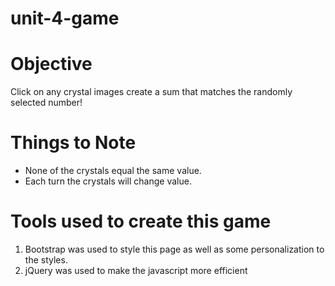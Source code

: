 # unit-4-game

# Objective
Click on any crystal images create a sum that matches the randomly selected number! 

# Things to Note
 * None of the crystals equal the same value.
 * Each turn the crystals will change value.

# Tools used to create this game
1. Bootstrap was used to style this page as well as some personalization to the styles.
2. jQuery was used to make the javascript more efficient 